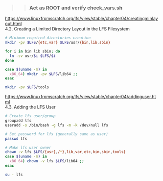 >> ### Act as ROOT and verify check_vars.sh

https://www.linuxfromscratch.org/lfs/view/stable/chapter04/creatingminlayout.html  
4.2. Creating a Limited Directory Layout in the LFS Filesystem  

```bash
# Minimum required directories creation
mkdir -pv $LFS/{etc,var} $LFS/usr/{bin,lib,sbin}

for i in bin lib sbin; do
  ln -sv usr/$i $LFS/$i
done

case $(uname -m) in
  x86_64) mkdir -pv $LFS/lib64 ;;
esac

mkdir -pv $LFS/tools

```



https://www.linuxfromscratch.org/lfs/view/stable/chapter04/addinguser.html  
4.3. Adding the LFS User  

```bash
# Create lfs user/group
groupadd lfs
useradd -s /bin/bash -g lfs -m -k /dev/null lfs

# Set password for lfs (generally same as user)
passwd lfs

# Make lfs user owner
chown -v lfs $LFS/{usr{,/*},lib,var,etc,bin,sbin,tools}
case $(uname -m) in
  x86_64) chown -v lfs $LFS/lib64 ;;
esac

su - lfs

```

